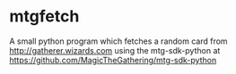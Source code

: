 # mtgfetch
A small python program which fetches a random card from http://gatherer.wizards.com
using the mtg-sdk-python at https://github.com/MagicTheGathering/mtg-sdk-python
